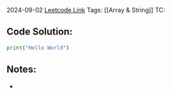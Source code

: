 2024-09-02
[Leetcode Link]()
Tags: [[Array & String]]
TC: 
## Code Solution: 

```python
print("Hello World")
```

## Notes:
- 
